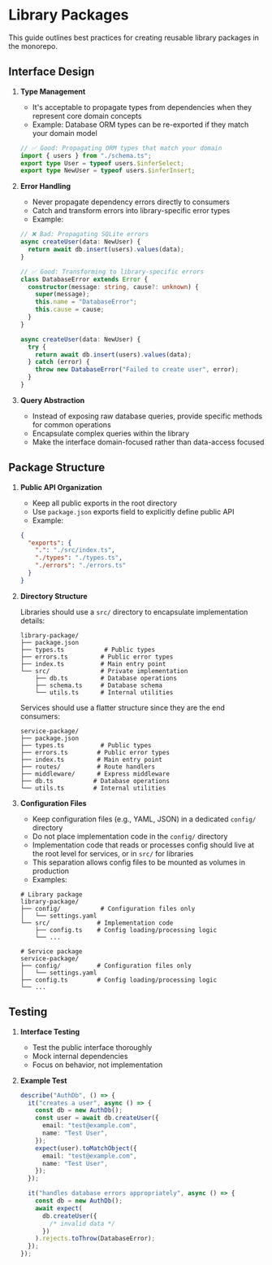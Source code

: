 # Library Packages

This guide outlines best practices for creating reusable library packages in the monorepo.

## Interface Design

1. **Type Management**

   - It's acceptable to propagate types from dependencies when they represent core domain concepts
   - Example: Database ORM types can be re-exported if they match your domain model

   ```typescript
   // ✅ Good: Propagating ORM types that match your domain
   import { users } from "./schema.ts";
   export type User = typeof users.$inferSelect;
   export type NewUser = typeof users.$inferInsert;
   ```

2. **Error Handling**

   - Never propagate dependency errors directly to consumers
   - Catch and transform errors into library-specific error types
   - Example:

   ```typescript
   // ❌ Bad: Propagating SQLite errors
   async createUser(data: NewUser) {
     return await db.insert(users).values(data);
   }

   // ✅ Good: Transforming to library-specific errors
   class DatabaseError extends Error {
     constructor(message: string, cause?: unknown) {
       super(message);
       this.name = "DatabaseError";
       this.cause = cause;
     }
   }

   async createUser(data: NewUser) {
     try {
       return await db.insert(users).values(data);
     } catch (error) {
       throw new DatabaseError("Failed to create user", error);
     }
   }
   ```

3. **Query Abstraction**
   - Instead of exposing raw database queries, provide specific methods for common operations
   - Encapsulate complex queries within the library
   - Make the interface domain-focused rather than data-access focused

## Package Structure

1. **Public API Organization**

   - Keep all public exports in the root directory
   - Use `package.json` exports field to explicitly define public API
   - Example:

   ```json
   {
     "exports": {
       ".": "./src/index.ts",
       "./types": "./types.ts",
       "./errors": "./errors.ts"
     }
   }
   ```

2. **Directory Structure**

   Libraries should use a `src/` directory to encapsulate implementation details:

   ```
   library-package/
   ├── package.json
   ├── types.ts           # Public types
   ├── errors.ts         # Public error types
   ├── index.ts          # Main entry point
   └── src/              # Private implementation
       ├── db.ts         # Database operations
       ├── schema.ts     # Database schema
       └── utils.ts      # Internal utilities
   ```

   Services should use a flatter structure since they are the end consumers:

   ```
   service-package/
   ├── package.json
   ├── types.ts          # Public types
   ├── errors.ts        # Public error types
   ├── index.ts         # Main entry point
   ├── routes/          # Route handlers
   ├── middleware/      # Express middleware
   ├── db.ts           # Database operations
   └── utils.ts        # Internal utilities
   ```

3. **Configuration Files**

   - Keep configuration files (e.g., YAML, JSON) in a dedicated `config/` directory
   - Do not place implementation code in the `config/` directory
   - Implementation code that reads or processes config should live at the root level for services, or in `src/` for libraries
   - This separation allows config files to be mounted as volumes in production
   - Examples:

   ```
   # Library package
   library-package/
   ├── config/           # Configuration files only
   │   └── settings.yaml
   └── src/             # Implementation code
       ├── config.ts    # Config loading/processing logic
       └── ...

   # Service package
   service-package/
   ├── config/          # Configuration files only
   │   └── settings.yaml
   ├── config.ts        # Config loading/processing logic
   └── ...
   ```

## Testing

1. **Interface Testing**

   - Test the public interface thoroughly
   - Mock internal dependencies
   - Focus on behavior, not implementation

2. **Example Test**

   ```typescript
   describe("AuthDb", () => {
     it("creates a user", async () => {
       const db = new AuthDb();
       const user = await db.createUser({
         email: "test@example.com",
         name: "Test User",
       });
       expect(user).toMatchObject({
         email: "test@example.com",
         name: "Test User",
       });
     });

     it("handles database errors appropriately", async () => {
       const db = new AuthDb();
       await expect(
         db.createUser({
           /* invalid data */
         })
       ).rejects.toThrow(DatabaseError);
     });
   });
   ```
